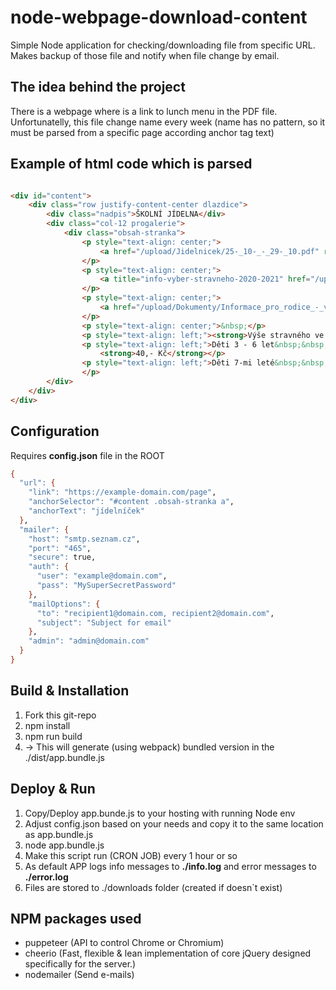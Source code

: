 # node-webpage-download-content

Simple Node application for checking/downloading file from specific URL. Makes backup of those file and notify when file change by email.

## The idea behind the project

There is a webpage where is a link to lunch menu in the PDF file. Unfortunatelly, this file change name every week (name has no pattern, so it must be parsed from a specific page according anchor tag text)

## Example of html code which is parsed

```html

<div id="content">
    <div class="row justify-content-center dlazdice">
        <div class="nadpis">ŠKOLNÍ JÍDELNA</div>
        <div class="col-12 progalerie">
            <div class="obsah-stranka">
                <p style="text-align: center;">
                    <a href="/upload/Jidelnicek/25-_10-_-_29-_10.pdf" rel="external">Aktuální jídelníček </a>(formát PDF)
                </p>
                <p style="text-align: center;">
                    <a title="info-vyber-stravneho-2020-2021" href="/upload/Dokumenty/info-vyber-stravneho-2020-2021.pdf">Informace pro výběr stravného</a> (formát PDF)
                </p>
                <p style="text-align: center;">
                    <a href="/upload/Dokumenty/Informace_pro_rodice_-_vyuctovani_2021.pdf" rel="external">Informace pro rodiče - vyúčtování</a> (formát PDF)
                </p>
                <p style="text-align: center;">&nbsp;</p>
                <p style="text-align: left;"><strong>Výše stravného ve školní jídelně</strong></p>
                <p style="text-align: left;">Děti 3 - 6 let&nbsp;&nbsp;&nbsp;&nbsp;&nbsp;&nbsp;&nbsp;&nbsp;&nbsp;&nbsp;
                    <strong>40,- Kč</strong></p>
                <p style="text-align: left;">Děti 7-mi leté&nbsp;&nbsp;&nbsp;&nbsp;&nbsp;&nbsp;&nbsp;&nbsp;<strong> 42,- Kč &nbsp;&nbsp;</strong>
                </p>
        </div>
    </div>
</div>
````

## Configuration

Requires **config.json** file in the ROOT

```abc
{
  "url": {
    "link": "https://example-domain.com/page",
    "anchorSelector": "#content .obsah-stranka a",
    "anchorText": "jídelníček"
  },
  "mailer": {
    "host": "smtp.seznam.cz",
    "port": "465",
    "secure": true,
    "auth": {
      "user": "example@domain.com",
      "pass": "MySuperSecretPassword"
    },
    "mailOptions": {
      "to": "recipient1@domain.com, recipient2@domain.com",
      "subject": "Subject for email"
    },
    "admin": "admin@domain.com"
  }
}

````

## Build & Installation

1. Fork this git-repo
2. npm install
3. npm run build
4. -> This will generate (using webpack) bundled version in the ./dist/app.bundle.js

## Deploy & Run

1. Copy/Deploy app.bunde.js to your hosting with running Node env
2. Adjust config.json based on your needs and copy it to the same location as app.bundle.js
3. node app.bundle.js
4. Make this script run (CRON JOB) every 1 hour or so
5. As default APP logs info messages to **./info.log** and error messages to **./error.log**
6. Files are stored to ./downloads folder (created if doesn`t exist)

## NPM packages used

* puppeteer (API to control Chrome or Chromium)
* cheerio (Fast, flexible & lean implementation of core jQuery designed specifically for the server.)
* nodemailer (Send e-mails) 
